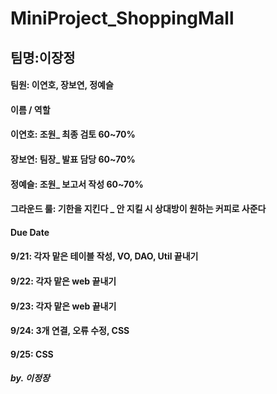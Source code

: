 # MiniProject_ShoppingMall

## 팀명:이장정
#### 팀원: 이연호, 장보연, 정예슬

#### 이름 / 역할
#### 이연호: 조원_ 최종 검토 60~70%
#### 장보연: 팀장_ 발표 담당 60~70%
#### 정예슬: 조원_ 보고서 작성 60~70%

#### 그라운드 룰: 기한을 지킨다 _ 안 지킬 시 상대방이 원하는 커피로 사준다 

#### Due Date
#### 9/21: 각자 맡은 테이블 작성, VO, DAO, Util 끝내기
#### 9/22: 각자 맡은 web 끝내기
#### 9/23: 각자 맡은 web 끝내기
#### 9/24: 3개 연결, 오류 수정, CSS
#### 9/25: CSS

##### by. 이정장
